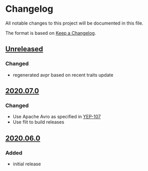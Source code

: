 # Changelog
All notable changes to this project will be documented in this file.

The format is based on [Keep a Changelog](https://keepachangelog.com/).

## [Unreleased]

### Changed
- regenerated avpr based on recent traits update

## [2020.07.0]

### Changed
- Use Apache Avro as specified in [YEP-107](https://yeps.yaq.fyi/107/)
- Use flit to build releases

## [2020.06.0]

### Added
- initial release

[Unreleased]: https://gitlab.com/yaq/yaqd-zaber/-/compare/v2020.07.0...master
[2020.07.0]: https://gitlab.com/yaq/yaqd-zaber/-/compare/v2020.06.0...v2020.07.0
[2020.06.0]: https://gitlab.com/yaq/yaqd-zaber/-/tags/v2020.06.0
